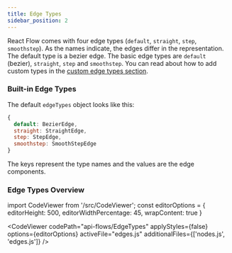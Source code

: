 ```yaml
---
title: Edge Types
sidebar_position: 2
---
```


React Flow comes with four edge types (`default`, `straight`, `step`, `smoothstep`). As the names indicate, the edges differ in the representation. The default type is a bezier edge.
The basic edge types are `default` (bezier), `straight`, `step` and `smoothstep`. You can read about how to add custom types in the [custom edge types section](/docs/api/nodes/custom-edges).

### Built-in Edge Types

The default `edgeTypes` object looks like this:

```javascript
{
  default: BezierEdge,
  straight: StraightEdge,
  step: StepEdge,
  smoothstep: SmoothStepEdge
}
```

The keys represent the type names and the values are the edge components.

### Edge Types Overview

import CodeViewer from '/src/CodeViewer';
const editorOptions = { editorHeight: 500, editorWidthPercentage: 45, wrapContent: true }

<CodeViewer codePath="api-flows/EdgeTypes" applyStyles={false} options={editorOptions} activeFile="edges.js" additionalFiles={['nodes.js', 'edges.js']} />

